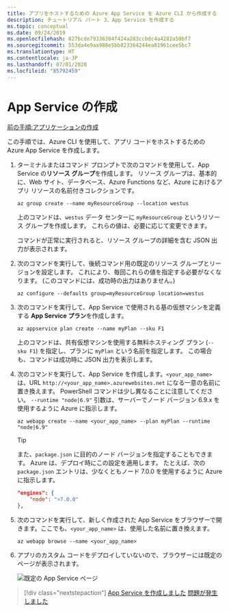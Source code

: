 ```yaml
---
title: アプリをホストするための Azure App Service を Azure CLI から作成する
description: チュートリアル パート 3、App Service を作成する
ms.topic: conceptual
ms.date: 09/24/2019
ms.openlocfilehash: 827bcde79336304f424a283ccbdc4a4282a50bf7
ms.sourcegitcommit: 553da4e9aa988e5bb823364244ea81961cee5bc7
ms.translationtype: HT
ms.contentlocale: ja-JP
ms.lasthandoff: 07/01/2020
ms.locfileid: "85792459"
---
```

# <a name="create-the-app-service"></a>App Service の作成

[前の手順:アプリケーションの作成](tutorial-vscode-azure-cli-node-02.md)

この手順では、Azure CLI を使用して、アプリ コードをホストするための Azure App Service を作成します。

1. ターミナルまたはコマンド プロンプトで次のコマンドを使用して、App Service の**リソース グループ**を作成します。 リソース グループは、基本的に、Web サイト、データベース、Azure Functions など、Azure におけるアプリ リソースの名前付きコレクションです。

    ```azurecli
    az group create --name myResourceGroup --location westus
    ```

    上のコマンドは、`westus` データ センターに `myResourceGroup` というリソース グループを作成します。 これらの値は、必要に応じて変更できます。

    コマンドが正常に実行されると、リソース グループの詳細を含む JSON 出力が表示されます。

1. 次のコマンドを実行して、後続コマンド用の既定のリソース グループとリージョンを設定します。 これにより、毎回これらの値を指定する必要がなくなります。 (このコマンドには、成功時の出力はありません。)

    ```azurecli
    az configure --defaults group=myResourceGroup location=westus
    ```

1. 次のコマンドを実行して、App Service で使用される基の仮想マシンを定義する **App Service プラン**を作成します。

    ```azurecli
    az appservice plan create --name myPlan --sku F1
    ```

    上のコマンドは、共有仮想マシンを使用する無料ホスティング プラン (`--sku F1`) を指定し、プランに `myPlan` という名前を指定します。 この場合も、コマンドは成功時に JSON 出力を表示します。

1. 次のコマンドを実行して、App Service を作成します。`<your_app_name>` は、URL `http://<your_app_name>.azurewebsites.net` になる一意の名前に置き換えます。 PowerShell コマンドは少し異なることに注意してください。 `--runtime "node|6.9"` 引数は、サーバーでノード バージョン 6.9.x を使用するように Azure に指示します。

    ```azurecli
    az webapp create --name <your_app_name> --plan myPlan --runtime "node|6.9"
    ```

    > [!TIP]
    > また、`package.json` に目的のノード バージョンを指定することもできます。 Azure は、デプロイ時にこの設定を適用します。 たとえば、次の `package.json` エントリは、少なくともノード 7.0.0 を使用するように Azure に指示します。
    >
    > ``` json
    > "engines": {
    >     "node": ">7.0.0"
    > },
    > ```

1. 次のコマンドを実行して、新しく作成された App Service をブラウザーで開きます。ここでも、`<your_app_name>` は、使用した名前に置き換えます。

    ```azurecli
    az webapp browse --name <your_app_name>
    ```

1. アプリのカスタム コードをデプロイしていないので、ブラウザーには既定のページが表示されます。

    ![既定の App Service ページ](media/azure-cli/azure-default-page.png)

> [!div class="nextstepaction"]
> [App Service を作成しました](tutorial-vscode-azure-cli-node-04.md) [問題が発生しました](https://www.research.net/r/PWZWZ52?tutorial=node-deployment&step=create-website)
